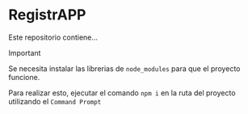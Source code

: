 # RegistrAPP
<div>
  <p>
    Este repositorio contiene...
  </p>
</div>

> [!IMPORTANT]
> Se necesita instalar las librerias de `node_modules` para que el proyecto funcione.
>
> Para realizar esto, ejecutar el comando ``npm i`` en la ruta del proyecto utilizando el ``Command Prompt``
